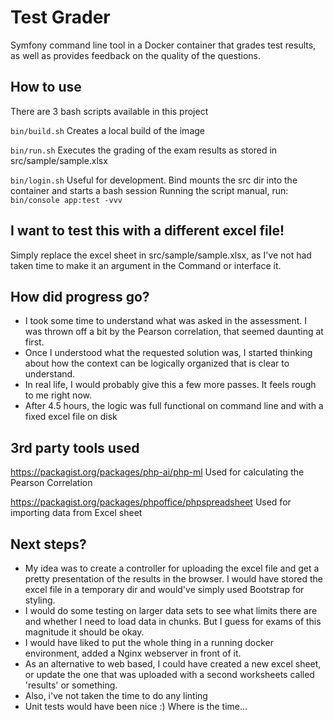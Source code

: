 # Test Grader
Symfony command line tool in a Docker container that grades test results, as well as provides feedback on the quality of the questions.

## How to use
There are 3 bash scripts available in this project

```bin/build.sh``` 
Creates a local build of the image

```bin/run.sh```
Executes the grading of the exam results as stored in src/sample/sample.xlsx

```bin/login.sh```
Useful for development. Bind mounts the src dir into the container and starts a bash session
Running the script manual, run:
```bin/console app:test -vvv```

## I want to test this with a different excel file!
Simply replace the excel sheet in src/sample/sample.xlsx, as I've not had taken time to make it an argument in the Command or interface it.

## How did progress go?
- I took some time to understand what was asked in the assessment. I was thrown off a bit by the Pearson correlation, that seemed daunting at first.
- Once I understood what the requested solution was, I started thinking about how the context can be logically organized that is clear to understand.
- In real life, I would probably give this a few more passes. It feels rough to me right now.
- After 4.5 hours, the logic was full functional on command line and with a fixed excel file on disk

## 3rd party tools used
https://packagist.org/packages/php-ai/php-ml 
Used for calculating the Pearson Correlation

https://packagist.org/packages/phpoffice/phpspreadsheet
Used for importing data from Excel sheet

## Next steps?
- My idea was to create a controller for uploading the excel file and get a pretty presentation of the results in the browser.
  I would have stored the excel file in a temporary dir and would've simply used Bootstrap for styling.
- I would do some testing on larger data sets to see what limits there are and whether I need to load data in chunks. But I guess for exams of this magnitude it should be okay.
- I would have liked to put the whole thing in a running docker environment, added a Nginx webserver in front of it.
- As an alternative to web based, I could have created a new excel sheet, or update the one that was uploaded with a second worksheets called 'results' or something.
- Also, i've not taken the time to do any linting
- Unit tests would have been nice :) Where is the time...